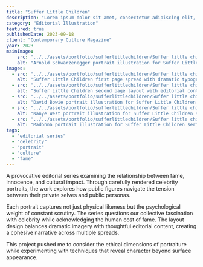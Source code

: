 ```yaml
---
title: "Suffer Little Children"
description: "Lorem ipsum dolor sit amet, consectetur adipiscing elit, sed do eiusmod tempor incididunt ut labore et dolore magna aliqua."
category: "Editorial Illustration"
featured: true
publishedDate: 2023-09-18
client: "Contemporary Culture Magazine"
year: 2023
mainImage:
    src: "../../assets/portfolio/sufferlittlechildren/Suffer little children Arnie 5.png"
    alt: "Arnold Schwarzenegger portrait illustration for Suffer Little Children series"
images:
  - src: "../../assets/portfolio/sufferlittlechildren/Suffer little children 1st page spread 2.png"
    alt: "Suffer Little Children first page spread with dramatic typography"
  - src: "../../assets/portfolio/sufferlittlechildren/Suffer little children 2nd page 6.png"
    alt: "Suffer Little Children second page layout with editorial content"
  - src: "../../assets/portfolio/sufferlittlechildren/Suffer little children David W 3.png"
    alt: "David Bowie portrait illustration for Suffer Little Children series"
  - src: "../../assets/portfolio/sufferlittlechildren/Suffer little children Kanye 4.png"
    alt: "Kanye West portrait illustration for Suffer Little Children series"
  - src: "../../assets/portfolio/sufferlittlechildren/Suffer little children Madonna 1.png"
    alt: "Madonna portrait illustration for Suffer Little Children series"
tags:
  - "editorial series"
  - "celebrity"
  - "portrait"
  - "culture"
  - "fame"
---
```


A provocative editorial series examining the relationship between fame, innocence, and cultural impact. Through carefully rendered celebrity portraits, the work explores how public figures navigate the tension between their private selves and public personas.

Each portrait captures not just physical likeness but the psychological weight of constant scrutiny. The series questions our collective fascination with celebrity while acknowledging the human cost of fame. The layout design balances dramatic imagery with thoughtful editorial content, creating a cohesive narrative across multiple spreads.

This project pushed me to consider the ethical dimensions of portraiture while experimenting with techniques that reveal character beyond surface appearance.
